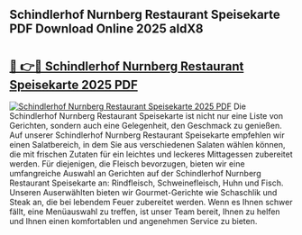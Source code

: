 ## Schindlerhof Nurnberg Restaurant Speisekarte PDF Download Online 2025 aIdX8

# <h2><a href="http://gcc53k.nevu.top/?p=Schindlerhof+Nurnberg+Restaurant+Speisekarte">🔗 👉🔴 Schindlerhof Nurnberg Restaurant Speisekarte 2025 PDF</a></h2>

[![Schindlerhof Nurnberg Restaurant Speisekarte 2025 PDF](https://i.imgur.com/dBaPXMq.png)](http://gcc53k.nevu.top/?p=Schindlerhof+Nurnberg+Restaurant+Speisekarte)
Die Schindlerhof Nurnberg Restaurant Speisekarte ist nicht nur eine Liste von Gerichten, sondern auch eine Gelegenheit, den Geschmack zu genießen. Auf unserer Schindlerhof Nurnberg Restaurant Speisekarte empfehlen wir einen Salatbereich, in dem Sie aus verschiedenen Salaten wählen können, die mit frischen Zutaten für ein leichtes und leckeres Mittagessen zubereitet werden. Für diejenigen, die Fleisch bevorzugen, bieten wir eine umfangreiche Auswahl an Gerichten auf der Schindlerhof Nurnberg Restaurant Speisekarte an: Rindfleisch, Schweinefleisch, Huhn und Fisch. Unseren Auserwählten bieten wir Gourmet-Gerichte wie Schaschlik und Steak an, die bei lebendem Feuer zubereitet werden. Wenn es Ihnen schwer fällt, eine Menüauswahl zu treffen, ist unser Team bereit, Ihnen zu helfen und Ihnen einen komfortablen und angenehmen Service zu bieten.
